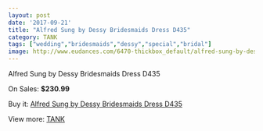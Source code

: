 ```yaml
---
layout: post
date: '2017-09-21'
title: "Alfred Sung by Dessy Bridesmaids Dress D435"
category: TANK
tags: ["wedding","bridesmaids","dessy","special","bridal"]
image: http://www.eudances.com/6470-thickbox_default/alfred-sung-by-dessy-bridesmaids-dress-d435.jpg
---
```

Alfred Sung by Dessy Bridesmaids Dress D435

On Sales: **$230.99**
<a href="https://www.eudances.com/en/tank/2363-alfred-sung-by-dessy-bridesmaids-dress-d435.html"><amp-img layout="responsive" width="600" height="600" src="//www.eudances.com/6470-thickbox_default/alfred-sung-by-dessy-bridesmaids-dress-d435.jpg" alt="Alfred Sung by Dessy Bridesmaids Dress D435 0" /></a>
<a href="https://www.eudances.com/en/tank/2363-alfred-sung-by-dessy-bridesmaids-dress-d435.html"><amp-img layout="responsive" width="600" height="600" src="//www.eudances.com/6471-thickbox_default/alfred-sung-by-dessy-bridesmaids-dress-d435.jpg" alt="Alfred Sung by Dessy Bridesmaids Dress D435 1" /></a>

Buy it: [Alfred Sung by Dessy Bridesmaids Dress D435](https://www.eudances.com/en/tank/2363-alfred-sung-by-dessy-bridesmaids-dress-d435.html "Alfred Sung by Dessy Bridesmaids Dress D435")

View more: [TANK](https://www.eudances.com/en/28-tank "TANK")